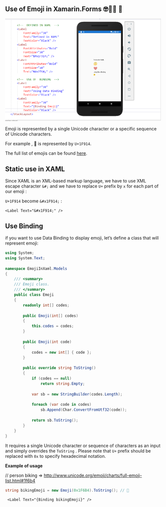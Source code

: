 ## Use of Emoji in Xamarin.Forms 🤓🤔👨 🤹‍

![](EmojiInXaml/screenshots/screenshot1.PNG)



Emoji is represented by a single Unicode character or a specific sequence of Unicode characters.

For example , 🤔 is represented by `U+1F914`.

The full list of emojis can be found [here](http://www.unicode.org/emoji/charts/full-emoji-list.html).

## Static use in XAML

Since XAML  is an XML-based markup language, we have to use XML escape character `&#;` and we have to replace `U+` prefix by `x` for each part of our emoji :

`U+1F914` become `&#x1F914;` :

```xaml
<Label Text="&#x1F914;" />
```

## Use Binding 

if you want to use Data Binding to display emoji, let’s define a class that will represent emoji:

```csharp
using System;
using System.Text;

namespace EmojiInXaml.Models
{
    /// <summary>
    /// Emoji class.
    /// </summary>
    public class Emoji
    {
        readonly int[] codes;

        public Emoji(int[] codes)
        {
            this.codes = codes;
        }

        public Emoji(int code)
        {
            codes = new int[] { code };
        }

        public override string ToString()
        {
            if (codes == null)
                return string.Empty;

            var sb = new StringBuilder(codes.Length);

            foreach (var code in codes)
                sb.Append(Char.ConvertFromUtf32(code));

            return sb.ToString();
        }
    }
}
```

It requires a single Unicode character or sequence of characters as an input and simply overrides the `ToString` . Please note that `U+` prefix should be replaced with `0x` to specify hexadecimal notation.

**Example of usage**

 // person biking => http://www.unicode.org/emoji/charts/full-emoji-list.html#1f6b4  

```csharp
string bikingEmoji = new Emoji(0x1F6B4).ToString(); // 🚴
```

```xaml
 <Label Text="{Binding bikingEmoji}" />
```

